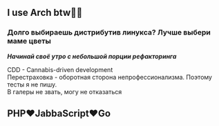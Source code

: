 ## I use Arch btw🏳️‍🌈 

### Долго выбираешь дистрибутив линукса? Лучше выбери маме цветы

***Начинай своё утро с небольшой порции рефакторинга***

CDD - Cannabis-driven development <br />
Перестраховка - оборотная сторона непрофессионализма. Поэтому тесты я не пишу. <br />
В галеры не звать, могу не отказаться <br />

## **PHP❤️JabbaScript❤️Go**
